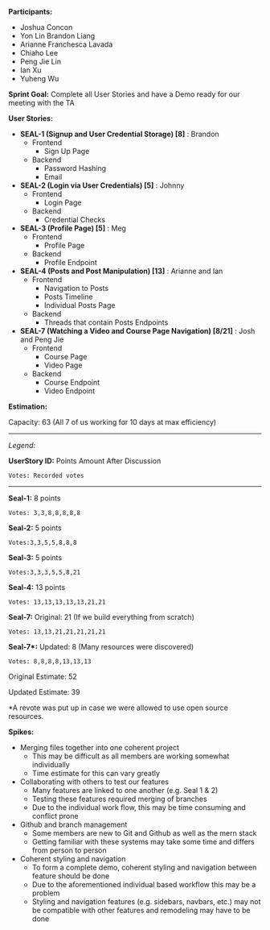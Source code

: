 **Participants:**



*   Joshua Concon
*   Yon Lin Brandon Liang
*   Arianne Franchesca Lavada
*   Chiaho Lee
*   Peng Jie Lin
*   Ian Xu
*   Yuheng Wu

**Sprint Goal:** Complete all User Stories and have a Demo ready for our meeting with the TA

**User Stories:**



*   **SEAL-1 (Signup and User Credential Storage) [8]** : Brandon
    *   Frontend
        *   Sign Up Page
    *   Backend
        *   Password Hashing
        *   Email
*   **SEAL-2 (Login via User Credentials) [5]** : Johnny
    *   Frontend
        *   Login Page
    *   Backend
        *   Credential Checks
*   **SEAL-3 (Profile Page) [5]** : Meg
    *   Frontend
        *   Profile Page
    *   Backend
        *   Profile Endpoint
*   **SEAL-4 (Posts and Post Manipulation) [13]** : Arianne and Ian
    *   Frontend
        *   Navigation to Posts
        *   Posts Timeline
        *   Individual Posts Page
    *   Backend
        *   Threads that contain Posts Endpoints
*   **SEAL-7 (Watching a Video and Course Page Navigation) [8/21]** : Josh and Peng Jie
    *   Frontend
        *   Course Page
        *   Video Page
    *   Backend
        *   Course Endpoint
        *   Video Endpoint

**Estimation:**

Capacity: 63 (All 7 of us working for 10 days at max efficiency)



---


_Legend:_

**UserStory ID:** Points Amount After Discussion

	Votes: Recorded votes



---


**Seal-1:** 8 points


    Votes: 3,3,8,8,8,8,8

**Seal-2:** 5 points


    Votes:3,3,5,5,8,8,8

**Seal-3:** 5 points


    Votes:3,3,3,5,5,8,21

**Seal-4:** 13 points


    Votes: 13,13,13,13,13,21,21

**Seal-7:** Original: 21 (If we build everything from scratch)

	Votes: 13,13,21,21,21,21,21

**Seal-7\*:** Updated: 8 (Many resources were discovered)

	Votes: 8,8,8,8,13,13,13 

Original Estimate: 52

Updated Estimate: 39

*A revote was put up in case we were allowed to use open source resources.

**Spikes:**



*   Merging files together into one coherent project
    *   This may be difficult as all members are working somewhat individually
    *   Time estimate for this can vary greatly
*   Collaborating with others to test our features
    *   Many features are linked to one another (e.g. Seal 1 & 2)
    *   Testing these features required merging of branches
    *   Due to the individual work flow, this may be time consuming and conflict prone
*   Github and branch management
    *   Some members are new to Git and Github as well as the mern stack
    *   Getting familiar with these systems may take some time and differs from person to person
*   Coherent styling and navigation
    *   To form a complete demo, coherent styling and navigation between feature should be done
    *   Due to the aforementioned individual based workflow this may be a problem
    *   Styling and navigation features (e.g. sidebars, navbars, etc.) may not be compatible with other features and remodeling may have to be done
